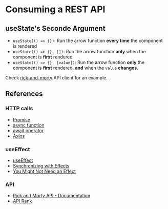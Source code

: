 # Consuming a REST API


## useState's Seconde Argument
- `useState(() => {})`: Run the arrow function **every time** the component is rendered
- `useState(() => {}, [])`: Run the arrow function **only** when the component is **first** rendered
- `useState(() => {}, [value])`: Run the arrow function **only** the component is **first** rendered, **and** when the `value` **changes**.

Check [rick-and-morty](./src/component/api/rick-and-morty/index.js) API client for an example.

## References
### HTTP calls
- [Promise](https://developer.mozilla.org/pt-BR/docs/Web/JavaScript/Reference/Global_Objects/Promise)
- [async function](https://developer.mozilla.org/en-US/docs/Web/JavaScript/Reference/Statements/async_function)
- [await operator](https://developer.mozilla.org/en-US/docs/Web/JavaScript/Reference/Operators/await)
- [Axios](https://axios-http.com/ptbr/docs/intro)

### useEffect
- [useEffect](https://react.dev/reference/react/useEffect)
- [Synchronizing with Effects](https://react.dev/learn/synchronizing-with-effects)
- [You Might Not Need an Effect](https://react.dev/learn/you-might-not-need-an-effect)

### API
- [Rick and Morty API - Documentation](https://rickandmortyapi.com/documentation)
- [API Rank](https://apirank.dev/)